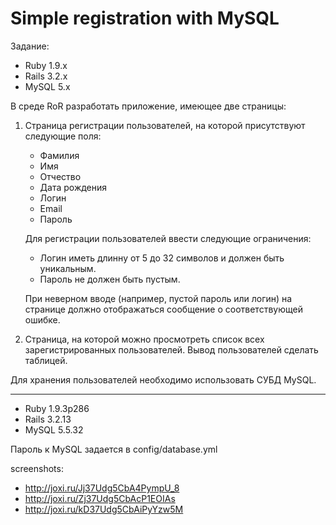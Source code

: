 Simple registration with MySQL
=================

Задание: 

* Ruby 1.9.x
* Rails 3.2.x
* MySQL 5.x

В среде RoR разработать приложение, имеющее две страницы:

1. Страница регистрации пользователей, на которой присутствуют
   следующие поля:
   - Фамилия
   - Имя
   - Отчество
   - Дата рождения
   - Логин
   - Email
   - Пароль

   Для регистрации пользователей ввести следующие ограничения:

    * Логин иметь длинну от 5 до 32 символов и должен быть уникальным.
    * Пароль не должен быть пустым.

   При неверном вводе (например, пустой пароль или логин) на странице
   должно отображаться сообщение о соответствующей ошибке.

2. Страница, на которой можно просмотреть список всех зарегистрированных пользователей.
Вывод пользователей сделать таблицей.

Для хранения пользователей необходимо использовать СУБД MySQL.

----------------------------

* Ruby 1.9.3p286
* Rails 3.2.13
* MySQL 5.5.32

Пароль к MySQL задается в config/database.yml

screenshots:

+ http://joxi.ru/Jj37Udg5CbA4PympU_8
+ http://joxi.ru/Zj37Udg5CbAcP1EOIAs
+ http://joxi.ru/kD37Udg5CbAiPyYzw5M

